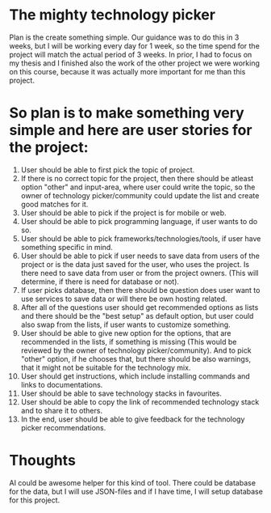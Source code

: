 # The mighty technology picker

Plan is the create something simple. Our guidance was to do this in 3 weeks, but I will be working every day for 1 week, so the time spend for the project will match the actual period of 3 weeks. In prior, I had to focus on my thesis and I finished also the work of the other project we were working on this course, because it was actually more important for me than this project.

# So plan is to make something very simple and here are user stories for the project:

1. User should be able to first pick the topic of project.
2. If there is no correct topic for the project, then there should be atleast option "other" and input-area, where user could write the topic, so the owner of technology picker/community could update the list and create good matches for it.
3. User should be able to pick if the project is for mobile or web.
4. User should be able to pick programming language, if user wants to do so.
5. User should be able to pick frameworks/technologies/tools, if user have something specific in mind.
6. User should be able to pick if user needs to save data from users of the project or is the data just saved for the user, who uses the project. Is there need to save data from user or from the project owners. (This will determine, if there is need for database or not).
7. If user picks database, then there should be question does user want to use services to save data or will there be own hosting related.
8. After all of the questions user should get recommended options as lists and there should be the "best setup" as default option, but user could also swap from the lists, if user wants to customize something.
9. User should be able to give new option for the options, that are recommended in the lists, if something is missing (This would be reviewed by the owner of technology picker/community). And to pick "other" option, if he chooses that, but there should be also warnings, that it might not be suitable for the technology mix.
10. User should get instructions, which include installing commands and links to documentations.
11. User should be able to save technology stacks in favourites.
12. User should be able to copy the link of recommended technology stack and to share it to others.
13. In the end, user should be able to give feedback for the technology picker recommendations.

# Thoughts

AI could be awesome helper for this kind of tool.
There could be database for the data, but I will use JSON-files and if I have time, I will setup database for this project.

